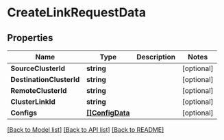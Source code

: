 # CreateLinkRequestData

## Properties

Name | Type | Description | Notes
------------ | ------------- | ------------- | -------------
**SourceClusterId** | **string** |  | [optional] 
**DestinationClusterId** | **string** |  | [optional] 
**RemoteClusterId** | **string** |  | [optional] 
**ClusterLinkId** | **string** |  | [optional] 
**Configs** | [**[]ConfigData**](ConfigData.md) |  | [optional] 

[[Back to Model list]](../README.md#documentation-for-models) [[Back to API list]](../README.md#documentation-for-api-endpoints) [[Back to README]](../README.md)


